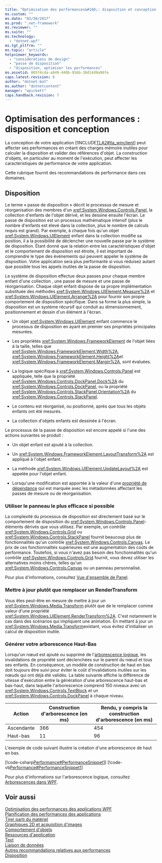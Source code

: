 ```yaml
---
title: "Optimisation des performances&#160;: disposition et conception | Microsoft Docs"
ms.custom: ""
ms.date: "03/30/2017"
ms.prod: ".net-framework"
ms.reviewer: ""
ms.suite: ""
ms.technology: 
  - "dotnet-wpf"
ms.tgt_pltfrm: ""
ms.topic: "article"
helpviewer_keywords: 
  - "considérations de design"
  - "passe de disposition"
  - "disposition, optimiser les performances"
ms.assetid: 005f4cda-a849-448b-916b-38d14d9a96fe
caps.latest.revision: 8
author: "dotnet-bot"
ms.author: "dotnetcontent"
manager: "wpickett"
caps.handback.revision: 7
---
```

# Optimisation des performances&#160;: disposition et conception
La conception de votre application [!INCLUDE[TLA2#tla_winclient](../../../../includes/tla2sharptla-winclient-md.md)] peut affecter ses performances en créant des charges mémoire inutiles pour calculer la disposition et valider des références d'objet.  La construction d'objets, en particulier au moment de l'exécution, peut affecter les caractéristiques de performance de votre application.  
  
 Cette rubrique fournit des recommandations de performance dans ces domaines.  
  
## Disposition  
 Le terme « passe de disposition » décrit le processus de mesure et réorganisation des membres d'un <xref:System.Windows.Controls.Panel>, la collection d'enfants de l'objet dérivé, et les dessine ensuite l'écran.  Le passe de disposition est un processus mathématique intensif \(plus le nombre d'enfants est élevé dans la collection, plus le nombre de calculs requis est grand\).  Par exemple, à chaque fois qu'un objet <xref:System.Windows.UIElement> enfant dans la collection modifie sa position, il a la possibilité de déclencher une nouvelle passe par le système de disposition.  Étant donné que la relation entre les caractéristiques d'objet et le comportement de disposition est étroite, il est important de comprendre le type des événements qui peuvent appeler le système de disposition.  Votre application sera plus performante si vous réduisez autant que possible tous les appels inutiles de la passe de disposition.  
  
 Le système de disposition effectue deux passes pour chaque membre enfant d'une collection , une passe de mesure et une passe de réorganisation.  Chaque objet enfant dispose de sa propre implémentation substituée des méthodes <xref:System.Windows.UIElement.Measure%2A> et <xref:System.Windows.UIElement.Arrange%2A> pour fournir son propre comportement de disposition spécifique.  Dans sa forme la plus simple, la disposition est un système récursif qui conduit au dimensionnement, positionnement et dessin d'un élément à l'écran.  
  
-   Un objet <xref:System.Windows.UIElement> enfant commence le processus de disposition en ayant en premier ses propriétés principales mesurées.  
  
-   Les propriétés <xref:System.Windows.FrameworkElement> de l'objet liées à la taille, telles que <xref:System.Windows.FrameworkElement.Width%2A>, <xref:System.Windows.FrameworkElement.Height%2A>et <xref:System.Windows.FrameworkElement.Margin%2A>, sont évaluées.  
  
-   La logique spécifique à <xref:System.Windows.Controls.Panel> est appliquée, telle que la propriété <xref:System.Windows.Controls.DockPanel.Dock%2A> du <xref:System.Windows.Controls.DockPanel>, ou la propriété <xref:System.Windows.Controls.StackPanel.Orientation%2A> du <xref:System.Windows.Controls.StackPanel>.  
  
-   Le contenu est réorganisé, ou  positionné, après que tous les objets enfants ont été mesurés.  
  
-   La collection d'objets enfants est dessinée à l'écran.  
  
 Le processus de la passe de disposition est encore appelé si l'une des actions suivantes se produit :  
  
-   Un objet enfant est ajouté à la collection.  
  
-   Un <xref:System.Windows.FrameworkElement.LayoutTransform%2A> est appliqué à l'objet enfant.  
  
-   La méthode <xref:System.Windows.UIElement.UpdateLayout%2A> est appelée pour l'objet enfant.  
  
-   Lorsqu'une modification est apportée à la valeur d'une [propriété de dépendance](GTMT) qui est marquée avec les métadonnées affectant les passes de mesure ou de réorganisation.  
  
### Utiliser le panneau le plus efficace si possible  
 La complexité du processus de disposition est directement basé sur le comportement de disposition du <xref:System.Windows.Controls.Panel>\- éléments dérivés que vous utilisez.  Par exemple, un contrôle <xref:System.Windows.Controls.Grid> ou <xref:System.Windows.Controls.StackPanel> fournit beaucoup plus de fonctionnalités qu'un contrôle <xref:System.Windows.Controls.Canvas>.  Le prix de ces fonctionnalités supérieures est une augmentation des coûts de performance.  Toutefois, si vous n'avez pas besoin des fonctionnalités qu'un contrôle <xref:System.Windows.Controls.Grid> fournit, vous devez utiliser les alternatives moins chères, telles qu'un <xref:System.Windows.Controls.Canvas> ou un panneau personnalisé.  
  
 Pour plus d'informations, consultez [Vue d'ensemble de Panel](../../../../docs/framework/wpf/controls/panels-overview.md).  
  
### Mettre à jour plutôt que remplacer un RenderTransform  
 Vous êtes peut\-être en mesure de mettre à jour un <xref:System.Windows.Media.Transform> plutôt que de le remplacer comme valeur d'une propriété <xref:System.Windows.UIElement.RenderTransform%2A>.  C'est notamment le cas dans des scénarios qui impliquent une animation.  En mettant à jour un <xref:System.Windows.Media.Transform>existant, vous évitez d'initialiser un calcul de disposition inutile.  
  
### Générer votre arborescence Haut\-Bas  
 Lorsqu'un nœud est ajouté ou supprimé de l'[arborescence logique](GTMT), les invalidations de propriété sont déclenchées sur le parent du nœud et tous ses enfants.  En conséquence, un modèle de construction de haut en bas doit toujours être suivi pour éviter le coût d'invalidations inutiles sur les nœuds qui ont déjà été validés.  La table suivante affiche la différence de vitesse d'exécution entre la génération d'une arborescence haut\-bas et bas\-haut, dans laquelle l'arborescence comprend 150 niveaux avec un <xref:System.Windows.Controls.TextBlock> et un <xref:System.Windows.Controls.DockPanel> à chaque niveau.  
  
|**Action**|**Construction d'arborescence \(en ms\)**|**Rendu, y compris la construction d'arborescence \(en ms\)**|  
|----------------|-----------------------------------------------|-------------------------------------------------------------------|  
|Ascendante|366|454|  
|Haut\-bas|11|96|  
  
 L'exemple de code suivant illustre la création d'une arborescence de haut en bas.  
  
 [!code-csharp[Performance#PerformanceSnippet1](../../../../samples/snippets/csharp/VS_Snippets_Wpf/Performance/CSharp/Window1.xaml.cs#performancesnippet1)]
 [!code-vb[Performance#PerformanceSnippet1](../../../../samples/snippets/visualbasic/VS_Snippets_Wpf/Performance/visualbasic/window1.xaml.vb#performancesnippet1)]  
  
 Pour plus d'informations sur l'arborescence logique, consultez [Arborescences dans WPF](../../../../docs/framework/wpf/advanced/trees-in-wpf.md).  
  
## Voir aussi  
 [Optimisation des performances des applications WPF](../../../../docs/framework/wpf/advanced/optimizing-wpf-application-performance.md)   
 [Planification des performances des applications](../../../../docs/framework/wpf/advanced/planning-for-application-performance.md)   
 [Tirer parti du matériel](../../../../docs/framework/wpf/advanced/optimizing-performance-taking-advantage-of-hardware.md)   
 [Graphiques 2D et acquisition d'images](../../../../docs/framework/wpf/advanced/optimizing-performance-2d-graphics-and-imaging.md)   
 [Comportement d'objets](../../../../docs/framework/wpf/advanced/optimizing-performance-object-behavior.md)   
 [Ressources d'application](../../../../docs/framework/wpf/advanced/optimizing-performance-application-resources.md)   
 [Text](../../../../docs/framework/wpf/advanced/optimizing-performance-text.md)   
 [Liaison de données](../../../../docs/framework/wpf/advanced/optimizing-performance-data-binding.md)   
 [Autres recommandations relatives aux performances](../../../../docs/framework/wpf/advanced/optimizing-performance-other-recommendations.md)   
 [Disposition](../../../../docs/framework/wpf/advanced/layout.md)
